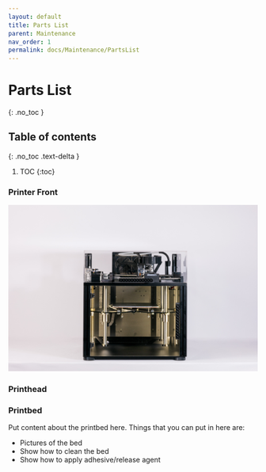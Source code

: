 ```yaml
---
layout: default
title: Parts List
parent: Maintenance
nav_order: 1
permalink: docs/Maintenance/PartsList
---
```


# Parts List
{: .no_toc }


## Table of contents
{: .no_toc .text-delta }

1. TOC
{:toc}


### Printer Front
![](assets/IMG_0518.jpg)

### Printhead


### Printbed
Put content about the printbed here. 
Things that you can put in here are:
- Pictures of the bed
- Show how to clean the bed
- Show how to apply adhesive/release agent
